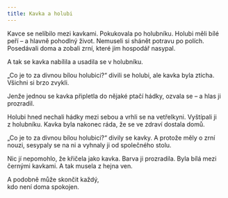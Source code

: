 ```yaml
---
title: Kavka a holubi
---
```


Kavce se nelíbilo mezi kavkami. Pokukovala po holubníku. Holubi měli bílé peří – a hlavně pohodlný život. Nemuseli si shánět potravu po polích. Posedávali doma a zobali zrní, které jim hospodář nasypal.

A tak se kavka nabílila a usadila se v holubníku.

„Co je to za divnou bílou holubici?“ divili se holubi, ale kavka byla zticha. Všichni si brzo zvykli.

Jenže jednou se kavka připletla do nějaké ptačí hádky, ozvala se – a hlas ji prozradil.

Holubi hned nechali hádky mezi sebou a vrhli se na vetřelkyni. Vyštípali ji z holubníku. Kavka byla nakonec ráda, že se ve zdraví dostala domů.

„Co je to za divnou bílou holubici?“ divily se kavky. A protože měly o zrní nouzi, sesypaly se na ni a vyhnaly ji od společného stolu.

Nic jí nepomohlo, že křičela jako kavka. Barva ji prozradila. Byla bílá mezi černými kavkami. A tak musela z hejna ven.

A podobně může skončit každý,  
kdo není doma spokojen.
